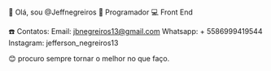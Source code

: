 👋 Olá, sou @Jeffnegreiros
📒 Programador
💻 Front End

☎️ Contatos:
Email: jbnegreiros13@gmail.com
Whatsapp: + 5586999419544
Instagram: jefferson_negreiros13

😊 procuro sempre tornar o melhor no que faço.

  

<!---
Jeffnegreiros/Jeffnegreiros is a ✨ special ✨ repository because its `README.md` (this file) appears on your GitHub profile.
You can click the Preview link to take a look at your changes.
--->
